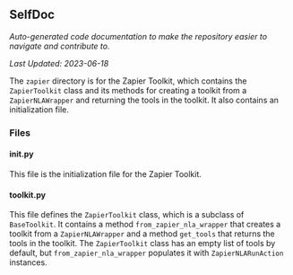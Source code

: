 <!--- START SELFDOC --->
## SelfDoc
_Auto-generated code documentation to make the repository easier to navigate and contribute to._

_Last Updated: 2023-06-18_

The `zapier` directory is for the Zapier Toolkit, which contains the `ZapierToolkit` class and its methods for creating a toolkit from a `ZapierNLAWrapper` and returning the tools in the toolkit. It also contains an initialization file.

### Files
#### __init__.py
This file is the initialization file for the Zapier Toolkit.

#### toolkit.py
This file defines the `ZapierToolkit` class, which is a subclass of `BaseToolkit`. It contains a method `from_zapier_nla_wrapper` that creates a toolkit from a `ZapierNLAWrapper` and a method `get_tools` that returns the tools in the toolkit. The `ZapierToolkit` class has an empty list of tools by default, but `from_zapier_nla_wrapper` populates it with `ZapierNLARunAction` instances.

<!--- END SELFDOC --->